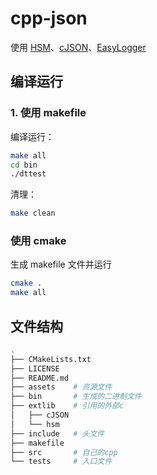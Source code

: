 # cpp-json

使用 [HSM](https://github.com/howard-chan/HSM)、[cJSON](https://github.com/DaveGamble/cJSON)、[EasyLogger](https://github.com/armink/EasyLogger)

## 编译运行

### 1. 使用 makefile

编译运行：

```bash
make all
cd bin
./dttest
```

清理：

```bash
make clean
```

### 使用 cmake
生成 makefile 文件并运行
```bash
cmake .
make all
```

## 文件结构

```bash
.
├── CMakeLists.txt
├── LICENSE
├── README.md
├── assets    # 资源文件
├── bin       # 生成的二进制文件
├── extlib    # 引用的外部c
│   ├── cJSON
│   └── hsm
├── include   # 头文件
├── makefile
├── src       # 自己的cpp
└── tests     # 入口文件
```
